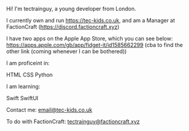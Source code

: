 Hi! I'm tectrainguy, a young developer from London.

I currently own and run https://tec-kids.co.uk, and am a Manager at FactionCraft (https://discord.factioncraft.xyz)

I have two apps on the Apple App Store, which you can see below:
https://apps.apple.com/gb/app/fidget-it/id1585662299
(cba to find the other link (coming whenever I can be bothered))

I am proficeint in:

HTML
CSS
Python

I am learning:

Swift
SwiftUI

Contact me:
email@tec-kids.co.uk

To do with FactionCraft:
tectrainguy@factioncraft.xyz
